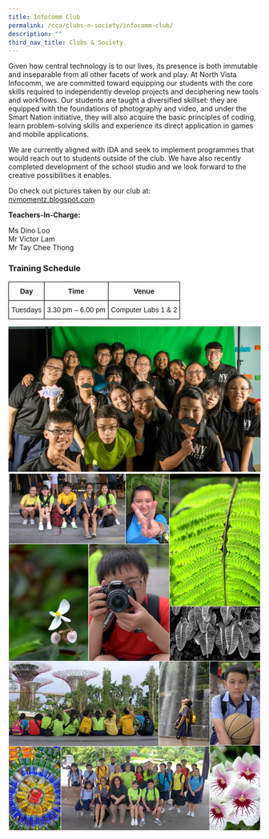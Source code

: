 ```yaml
---
title: Infocomm Club
permalink: /cca/clubs-n-society/infocomm-club/
description: ""
third_nav_title: Clubs & Society
---
```

Given how central technology is to our lives, its presence is both immutable and inseparable from all other facets of work and play. At North Vista Infocomm, we are committed toward equipping our students with the core skills required to independently develop projects and deciphering new tools and workflows. Our students are taught a diversified skillset: they are equipped with the foundations of photography and video, and under the Smart Nation initiative, they will also acquire the basic principles of coding, learn problem-solving skills and experience its direct application in games and mobile applications.

  

We are currently aligned with IDA and seek to implement programmes that would reach out to students outside of the club. We have also recently completed development of the school studio and we look forward to the creative possibilities it enables.  

  

Do check out pictures taken by our club at: <br>
[nvmomentz.blogspot.com](http://nvmomentz.blogspot.sg/)

  

**Teachers-In-Charge:**

Ms Dino Loo   <br>
Mr Victor Lam <br>
Mr Tay Chee Thong

### Training Schedule

<style type="text/css">
.tg  {border-collapse:collapse;border-spacing:0;}
.tg td{border-color:black;border-style:solid;border-width:1px;font-family:Arial, sans-serif;font-size:14px;
  overflow:hidden;padding:10px 5px;word-break:normal;}
.tg th{border-color:black;border-style:solid;border-width:1px;font-family:Arial, sans-serif;font-size:14px;
  font-weight:normal;overflow:hidden;padding:10px 5px;word-break:normal;}
.tg .tg-baqh{text-align:center;vertical-align:top}
.tg .tg-amwm{font-weight:bold;text-align:center;vertical-align:top}
</style>
<table class="tg">
<thead>
  <tr>
    <th class="tg-amwm">Day</th>
    <th class="tg-amwm">Time</th>
    <th class="tg-amwm">Venue</th>
  </tr>
</thead>
<tbody>
  <tr>
    <td class="tg-baqh">Tuesdays</td>
    <td class="tg-baqh"> 3.30 pm – 6.00 pm</td>
    <td class="tg-baqh">Computer Labs 1 &amp; 2</td>
  </tr>
</tbody>
</table>

![](/images/Infocomm1.jpg)
![](/images/Infocomm2.jpg)

